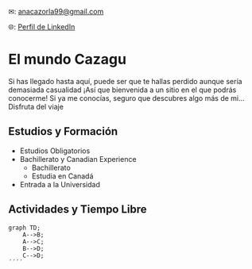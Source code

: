 ✉: <anacazorla99@gmail.com>

🌐: [Perfil de LinkedIn](https://www.linkedin.com/in/ana-cazorla-del-%C3%A1guila/ "LinkedIn de Ana")


# El mundo Cazagu

Si has llegado hasta aquí, puede ser que te hallas perdido aunque sería demasiada casualidad ¡Así que bienvenida a un sitio en el que podrás conocerme! Si ya me conocías, seguro que descubres algo más de mi... Disfruta del viaje

## Estudios y Formación 

+ Estudios Obligatorios
+ Bachillerato y Canadian Experience
  - Bachillerato
  - Estudia en Canadá
+ Entrada a la Universidad

## Actividades y Tiempo Libre

`````mermaid
graph TD;
    A-->B;
    A-->C;
    B-->D;
    C-->D;
´´´´
